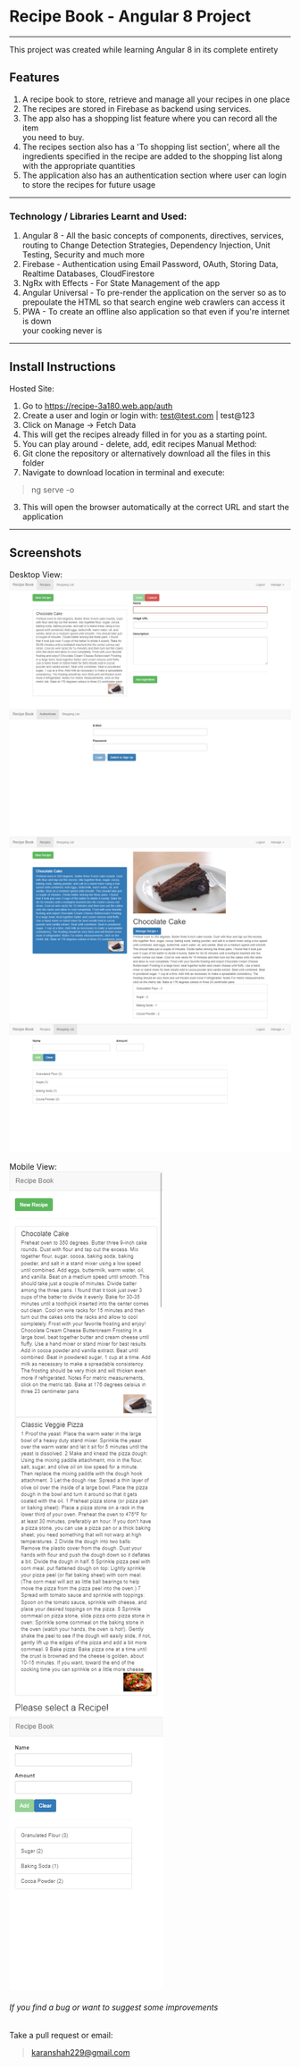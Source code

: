 # Recipe Book - Angular 8 Project

---

This project was created while learning Angular 8 in its complete entirety

## Features

1. A recipe book to store, retrieve and manage all your recipes in one place
2. The recipes are stored in Firebase as backend using services.
3. The app also has a shopping list feature where you can record all the item  
you need to buy.
4. The recipes section also has a 'To shopping list section', where all the  
ingredients specified in the recipe are added to the shopping list along  
with the appropriate quantities
5. The application also has an authentication section where user can login to  store the recipes for future usage

---

### Technology / Libraries Learnt and Used:
1. Angular 8 - All the basic concepts of components, directives, services, routing to Change Detection Strategies, Dependency Injection, Unit Testing, Security and much more
2. Firebase - Authentication using Email Password, OAuth, Storing Data, Realtime Databases, CloudFirestore
3. NgRx with Effects - For State Management of the app
4. Angular Universal - To pre-render the application on the server so as to  
prepoulate the HTML so that search engine web crawlers can access it
5. PWA - To create an offline also application so that even if you're internet is down  
your cooking never is

---

## Install Instructions

Hosted Site:
1. Go to https://recipe-3a180.web.app/auth
2. Create a user and login or login with: test@test.com | test@123
3. Click on Manage -> Fetch Data
4. This will get the recipes already filled in for you as a starting point.
5. You can play around - delete, add, edit recipes
Manual Method:
1. Git clone the repository or alternatively download all the files in this folder
2. Navigate to download location in terminal and execute:
> ng serve -o
3. This will open the browser automatically at the correct URL and start the application

---

## Screenshots

Desktop View:  
![alt text](https://github.com/karanshah229/Recipe-Book/blob/master/screenshots/desktop_view/new_recipe_empty.JPG "Add New Recipe")  
![alt text](https://github.com/karanshah229/Recipe-Book/blob/master/screenshots/desktop_view/login_page.JPG "Login Page")  
![alt text](https://github.com/karanshah229/Recipe-Book/blob/master/screenshots/desktop_view/saved_recipes.JPG 'Saved Recipes')  
![alt text](https://github.com/karanshah229/Recipe-Book/blob/master/screenshots/desktop_view/ingredients_to_shopping_list.JPG 'Add ingredients to Shopping List')  

Mobile View:  
![alt text](https://github.com/karanshah229/Recipe-Book/blob/master/screenshots/mobile_view/mobile_view.jpg 'Saved Recipes')
![alt text](https://github.com/karanshah229/Recipe-Book/blob/master/screenshots/mobile_view/mobile_view_2.jpg 'Shopping List')  

###### If you find a bug or want to suggest some improvements
Take a pull request or email:
> karanshah229@gmail.com
